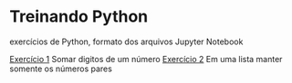 # Treinando Python
exercícios de Python, formato dos arquivos Jupyter Notebook

[Exercício 1](https://github.com/NicolasMCP/treinando/tree/main/exercicio1-soma_digitos) Somar digitos de um número
[Exercício 2](https://github.com/NicolasMCP/treinando/tree/main/exercicio2-numeros_pares) Em uma lista manter somente os números pares
